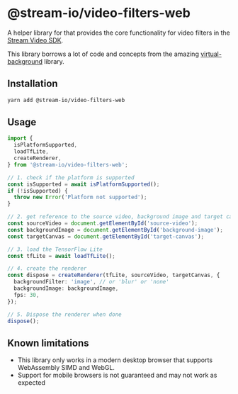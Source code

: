 # @stream-io/video-filters-web

A helper library for that provides the core functionality for video filters in the [Stream Video SDK](https://getstream.io/video/sdk/react/).

This library borrows a lot of code and concepts from the amazing [virtual-background](https://github.com/Volcomix/virtual-background) library.

## Installation

```bash
yarn add @stream-io/video-filters-web
```

## Usage

```typescript
import {
  isPlatformSupported,
  loadTfLite,
  createRenderer,
} from '@stream-io/video-filters-web';

// 1. check if the platform is supported
const isSupported = await isPlatformSupported();
if (!isSupported) {
  throw new Error('Platform not supported');
}

// 2. get reference to the source video, background image and target canvas elements
const sourceVideo = document.getElementById('source-video');
const backgroundImage = document.getElementById('background-image');
const targetCanvas = document.getElementById('target-canvas');

// 3. load the TensorFlow Lite
const tfLite = await loadTfLite();

// 4. create the renderer
const dispose = createRenderer(tfLite, sourceVideo, targetCanvas, {
  backgroundFilter: 'image', // or 'blur' or 'none'
  backgroundImage: backgroundImage,
  fps: 30,
});

// 5. Dispose the renderer when done
dispose();
```

## Known limitations

- This library only works in a modern desktop browser that supports WebAssembly SIMD and WebGL.
- Support for mobile browsers is not guaranteed and may not work as expected

